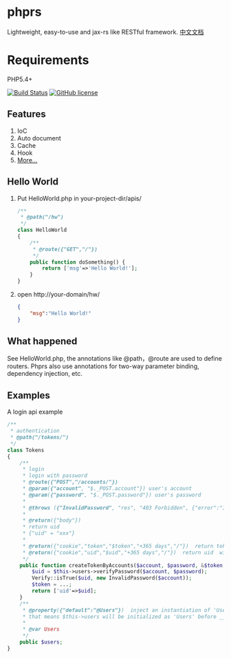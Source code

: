 # phprs 
Lightweight, easy-to-use and jax-rs like RESTful framework.
[中文文档](https://github.com/caoym/phprs-restful/blob/master/README.CN.md)

# Requirements
PHP5.4+

[![Build Status](https://travis-ci.org/caoym/phprs-restful.svg)](https://travis-ci.org/caoym/phprs-restful)
[![GitHub license](https://img.shields.io/badge/license-MIT-blue.svg)](https://raw.githubusercontent.com/caoym/phprs-restful/master/LICENSE)

## Features
1. IoC
2. Auto document
3. Cache
4. Hook
5. [More...](https://github.com/caoym/phprs-restful/wiki)

## Hello World
1. Put HelloWorld.php in your-project-dir/apis/

    ```PHP
    /**
     * @path("/hw")
     */
    class HelloWorld
    {
        /** 
         * @route({"GET","/"})
         */
        public function doSomething() {
            return ['msg'=>'Hello World!'];
        }
    }
    ```
2. open http://your-domain/hw/
    ```JSON
    {
        "msg":"Hello World!"
    }
    ```
## What happened
See HelloWorld.php, the annotations like @path，@route are used to define routers. Phprs also use annotations for two-way parameter binding, dependency injection, etc.  

## Examples
A login api example
    
```PHP
/**
 * authentication
 * @path("/tokens/") 
 */
class Tokens
{ 
    /**
     * login
     * login with password
     * @route({"POST","/accounts/"}) 
     * @param({"account", "$._POST.account"}) user's account
     * @param({"password", "$._POST.password"}) user's password
     * 
     * @throws ({"InvalidPassword", "res", "403 Forbidden", {"error":"InvalidPassword"} }) invalid password or account
     * 
     * @return({"body"})    
     * return uid
     * {"uid" = "xxx"}
     *
     * @return({"cookie","token","$token","+365 days","/"})  return token with cookie
     * @return({"cookie","uid","$uid","+365 days","/"})  return uid  with cookie
     */
    public function createTokenByAccounts($account, $password, &$token,&$uid){
        $uid = $this->users->verifyPassword($account, $password);
        Verify::isTrue($uid, new InvalidPassword($account));
        $token = ...;
        return ['uid'=>$uid];
    } 
    /**
     * @property({"default":"@Users"})  inject an instantiation of 'Users'
     * that means $this->users will be initialized as 'Users' before __construct() called
     *
     * @var Users
     */
    public $users;
}
```
